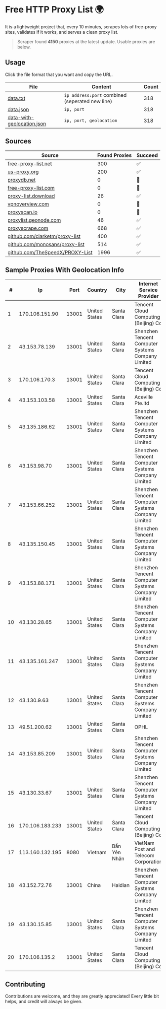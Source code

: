 
# Free HTTP Proxy List 🌍

It is a lightweight project that, every 10 minutes, scrapes lots of free-proxy sites, validates if it works, and serves a clean proxy list.


> Scraper found **4150** proxies at the latest update. Usable proxies are below.

## Usage

Click the file format that you want and copy the URL.


|File|Content|Count|
|----|-------|-----|
|[data.txt](https://raw.githubusercontent.com/themiralay/Proxy-List-World/master/data.txt)|`ip_address:port` combined (seperated new line)|318|
|[data.json](https://raw.githubusercontent.com/themiralay/Proxy-List-World/master/data.json)|`ip, port`|318|
|[data-with-geolocation.json](https://raw.githubusercontent.com/themiralay/Proxy-List-World/master/data-with-geolocation.json)|`ip, port, geolocation`|318|

## Sources

|Source|Found Proxies|Succeed|
|------|-------------|-------|
|[free-proxy-list.net](https://free-proxy-list.net)|300|✅|
|[us-proxy.org](https://www.us-proxy.org)|200|✅|
|[proxydb.net](http://proxydb.net)|0|🚫|
|[free-proxy-list.com](https://free-proxy-list.com/?page=&port=&type%5B%5D=http&type%5B%5D=https&up_time=0&search=Search)|0|🚫|
|[proxy-list.download](https://www.proxy-list.download/HTTP)|26|✅|
|[vpnoverview.com](https://vpnoverview.com/privacy/anonymous-browsing/free-proxy-servers)|0|🚫|
|[proxyscan.io](https://www.proxyscan.io)|0|🚫|
|[proxylist.geonode.com](https://proxylist.geonode.com/api/proxy-list?limit=300&page=1&sort_by=lastChecked&sort_type=desc&protocols=http,https)|46|✅|
|[proxyscrape.com](https://api.proxyscrape.com/v2/?request=displayproxies&protocol=http&timeout=10000&country=all&ssl=all&anonymity=all)|668|✅|
|[github.com/clarketm/proxy-list](https://raw.githubusercontent.com/clarketm/proxy-list/master/proxy-list-raw.txt)|400|✅|
|[github.com/monosans/proxy-list](https://raw.githubusercontent.com/monosans/proxy-list/main/proxies/http.txt)|514|✅|
|[github.com/TheSpeedX/PROXY-List](https://raw.githubusercontent.com/TheSpeedX/PROXY-List/master/http.txt)|1996|✅|


## Sample Proxies With Geolocation Info

|#|Ip|Port|Country|City|Internet Service Provider|
|-|--|----|-------|----|-------------------------|
|1|170.106.151.90|13001|United States|Santa Clara|Tencent Cloud Computing (Beijing) Co|
|2|43.153.78.139|13001|United States|Santa Clara|Shenzhen Tencent Computer Systems Company Limited|
|3|170.106.170.3|13001|United States|Santa Clara|Tencent Cloud Computing (Beijing) Co|
|4|43.153.103.58|13001|United States|Santa Clara|Aceville Pte.ltd|
|5|43.135.186.62|13001|United States|Santa Clara|Shenzhen Tencent Computer Systems Company Limited|
|6|43.153.98.70|13001|United States|Santa Clara|Shenzhen Tencent Computer Systems Company Limited|
|7|43.153.66.252|13001|United States|Santa Clara|Shenzhen Tencent Computer Systems Company Limited|
|8|43.135.150.45|13001|United States|Santa Clara|Shenzhen Tencent Computer Systems Company Limited|
|9|43.153.88.171|13001|United States|Santa Clara|Shenzhen Tencent Computer Systems Company Limited|
|10|43.130.28.65|13001|United States|Santa Clara|Shenzhen Tencent Computer Systems Company Limited|
|11|43.135.161.247|13001|United States|Santa Clara|Shenzhen Tencent Computer Systems Company Limited|
|12|43.130.9.63|13001|United States|Santa Clara|Shenzhen Tencent Computer Systems Company Limited|
|13|49.51.200.62|13001|United States|Santa Clara|OPHL|
|14|43.153.85.209|13001|United States|Santa Clara|Shenzhen Tencent Computer Systems Company Limited|
|15|43.130.33.67|13001|United States|Santa Clara|Shenzhen Tencent Computer Systems Company Limited|
|16|170.106.183.233|13001|United States|Santa Clara|Tencent Cloud Computing (Beijing) Co|
|17|113.160.132.195|8080|Vietnam|Bẩn Yên Nhân|VietNam Post and Telecom Corporation|
|18|43.152.72.76|13001|China|Haidian|Shenzhen Tencent Computer Systems Company Limited|
|19|43.130.15.85|13001|United States|Santa Clara|Shenzhen Tencent Computer Systems Company Limited|
|20|170.106.135.2|13001|United States|Santa Clara|Tencent Cloud Computing (Beijing) Co|



## Contributing

Contributions are welcome, and they are greatly appreciated! Every
little bit helps, and credit will always be given.

